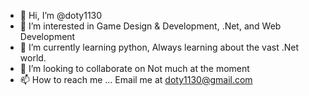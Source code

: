 - 👋 Hi, I’m @doty1130
- 👀 I’m interested in Game Design & Development, .Net, and Web Development 
- 🌱 I’m currently learning python, Always learning about the vast .Net world.
- 💞️ I’m looking to collaborate on Not much at the moment
- 📫 How to reach me ... Email me at doty1130@gmail.com

<!---
doty1130/doty1130 is a ✨ special ✨ repository because its `README.md` (this file) appears on your GitHub profile.
You can click the Preview link to take a look at your changes.
--->
